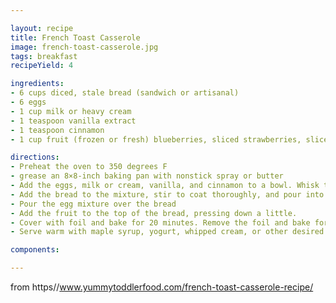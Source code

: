 ```yaml
---

layout: recipe
title: French Toast Casserole
image: french-toast-casserole.jpg
tags: breakfast
recipeYield: 4

ingredients:
- 6 cups diced, stale bread (sandwich or artisanal)
- 6 eggs
- 1 cup milk or heavy cream
- 1 teaspoon vanilla extract
- 1 teaspoon cinnamon
- 1 cup fruit (frozen or fresh) blueberries, sliced strawberries, sliced bananas, diced peaches, etc

directions:
- Preheat the oven to 350 degrees F
- grease an 8×8-inch baking pan with nonstick spray or butter
- Add the eggs, milk or cream, vanilla, and cinnamon to a bowl. Whisk to combine thoroughly
- Add the bread to the mixture, stir to coat thoroughly, and pour into the pan
- Pour the egg mixture over the bread
- Add the fruit to the top of the bread, pressing down a little.
- Cover with foil and bake for 20 minutes. Remove the foil and bake for another 20 minutes.
- Serve warm with maple syrup, yogurt, whipped cream, or other desired toppings.

components:

---
```

from https//www.yummytoddlerfood.com/french-toast-casserole-recipe/
